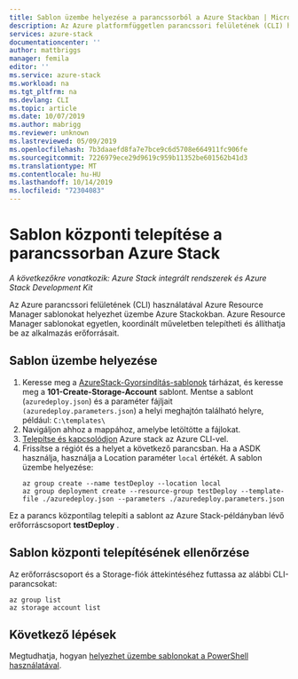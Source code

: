 ```yaml
---
title: Sablon üzembe helyezése a parancssorból a Azure Stackban | Microsoft Docs
description: Az Azure platformfüggetlen parancssori felületének (CLI) használata a sablonok Azure Stack való üzembe helyezéséhez.
services: azure-stack
documentationcenter: ''
author: mattbriggs
manager: femila
editor: ''
ms.service: azure-stack
ms.workload: na
ms.tgt_pltfrm: na
ms.devlang: CLI
ms.topic: article
ms.date: 10/07/2019
ms.author: mabrigg
ms.reviewer: unknown
ms.lastreviewed: 05/09/2019
ms.openlocfilehash: 7b3daaefd8fa7e7bce9c6d5708e664911fc906fe
ms.sourcegitcommit: 7226979ece29d9619c959b11352be601562b41d3
ms.translationtype: MT
ms.contentlocale: hu-HU
ms.lasthandoff: 10/14/2019
ms.locfileid: "72304083"
---
```

# <a name="deploy-a-template-with-the-command-line-in-azure-stack"></a>Sablon központi telepítése a parancssorban Azure Stack

*A következőkre vonatkozik: Azure Stack integrált rendszerek és Azure Stack Development Kit*

Az Azure parancssori felületének (CLI) használatával Azure Resource Manager sablonokat helyezhet üzembe Azure Stackokban. Azure Resource Manager sablonokat egyetlen, koordinált műveletben telepítheti és állíthatja be az alkalmazás erőforrásait.

## <a name="deploy-template"></a>Sablon üzembe helyezése

1. Keresse meg a [AzureStack-Gyorsindítás-sablonok](https://aka.ms/AzureStackGitHub) tárházat, és keresse meg a **101-Create-Storage-Account** sablont. Mentse a sablont (`azuredeploy.json`) és a paraméter fájljait `(azuredeploy.parameters.json`) a helyi meghajtón található helyre, például: `C:\templates\`
2. Navigáljon ahhoz a mappához, amelybe letöltötte a fájlokat. 
3. [Telepítse és kapcsolódjon](azure-stack-version-profiles-azurecli2.md) Azure stack az Azure CLI-vel.
4. Frissítse a régiót és a helyet a következő parancsban. Ha a ASDK használja, használja a Location paraméter `local` értékét. A sablon üzembe helyezése:
    ```azurecli
    az group create --name testDeploy --location local
    az group deployment create --resource-group testDeploy --template-file ./azuredeploy.json --parameters ./azuredeploy.parameters.json
    ```

Ez a parancs központilag telepíti a sablont az Azure Stack-példányban lévő erőforráscsoport **testDeploy** .

## <a name="validate-template-deployment"></a>Sablon központi telepítésének ellenőrzése

Az erőforráscsoport és a Storage-fiók áttekintéséhez futtassa az alábbi CLI-parancsokat:

```azurecli
az group list
az storage account list
```

## <a name="next-steps"></a>Következő lépések

Megtudhatja, hogyan [helyezhet üzembe sablonokat a PowerShell használatával](azure-stack-deploy-template-powershell.md).
